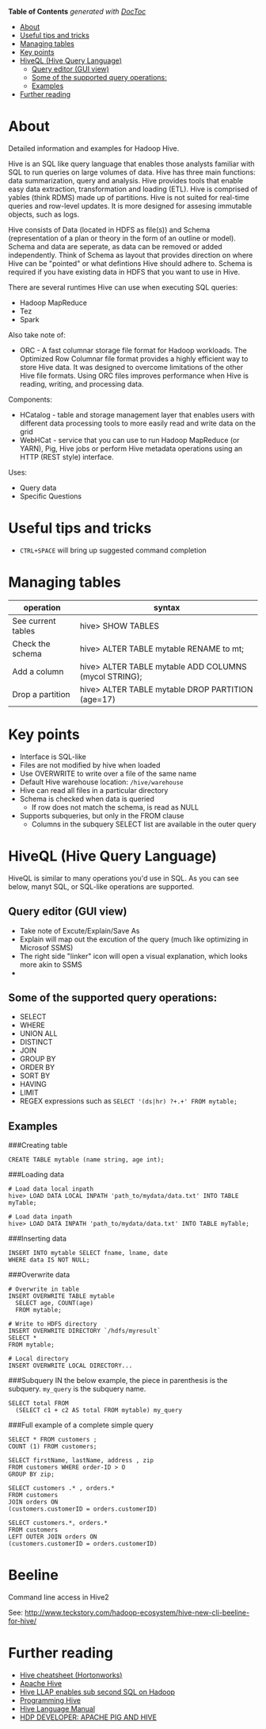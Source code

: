 <!-- START doctoc generated TOC please keep comment here to allow auto update -->
<!-- DON'T EDIT THIS SECTION, INSTEAD RE-RUN doctoc TO UPDATE -->
**Table of Contents**  *generated with [DocToc](https://github.com/thlorenz/doctoc)*

- [About](#about)
- [Useful tips and tricks](#useful-tips-and-tricks)
- [Managing tables](#managing-tables)
- [Key points](#key-points)
- [HiveQL (Hive Query Language)](#hiveql-hive-query-language)
  - [Query editor (GUI view)](#query-editor-gui-view)
  - [Some of the supported query operations:](#some-of-the-supported-query-operations)
  - [Examples](#examples)
- [Further reading](#further-reading)

<!-- END doctoc generated TOC please keep comment here to allow auto update -->

# About

Detailed information and examples for Hadoop Hive.

Hive is an SQL like query language that enables those analysts familiar with SQL to run queries on large volumes of data.  Hive has three main functions: data summarization, query and analysis. Hive provides tools that enable easy data extraction, transformation and loading (ETL). Hive is comprised of yables (think RDMS) made up of partitions. Hive is not suited for real-time queries and row-level updates. It is more designed for assesing immutable objects, such as logs.

Hive consists of Data (located in HDFS as file(s)) and Schema (representation of a plan or theory in the form of an outline or model). Schema and data are seperate, as data can be removed or added independently. Think of Schema as layout that provides direction on where Hive can be "pointed" or what defintions Hive should adhere to. Schema is required if you have existing data in HDFS that you want to use in Hive.

There are several runtimes Hive can use when executing SQL queries:

* Hadoop MapReduce
* Tez
* Spark

Also take note of:

* ORC - A fast columnar storage file format for Hadoop workloads. The Optimized Row Columnar file format provides a highly efficient way to store Hive data. It was designed to overcome limitations of the other Hive file formats. Using ORC files improves performance when Hive is reading, writing, and processing data.

Components:

* HCatalog - table and storage management layer that enables users with different data processing tools  to more easily read and write data on the grid
* WebHCat - service that you can use to run Hadoop MapReduce (or YARN), Pig, Hive jobs or perform Hive metadata operations using an HTTP (REST style) interface.

Uses:

* Query data
* Specific Questions

# Useful tips and tricks

* `CTRL+SPACE` will bring up suggested command completion

# Managing tables

operation| syntax
---------|-----------
See current tables | hive> SHOW TABLES
Check the schema | hive> ALTER TABLE mytable RENAME to mt;
Add a column | hive> ALTER TABLE mytable ADD COLUMNS (mycol STRING);
Drop a partition | hive> ALTER TABLE mytable DROP PARTITION (age=17)


# Key points

* Interface is SQL-like
* Files are not modified by hive when loaded
* Use OVERWRITE to write over a file of the same name
* Default Hive warehouse location: `/hive/warehouse`
* Hive can read all files in a particular directory
* Schema is checked when data is queried
  * If row does not match the schema, is read as NULL
* Supports subqueries, but only in the FROM clause
  * Columns in the subquery SELECT list are available in the outer query

# HiveQL (Hive Query Language)

HiveQL is similar to many operations you'd use in SQL. As you can see below, manyt SQL, or SQL-like operations are supported.

## Query editor (GUI view)

* Take note of Excute/Explain/Save As
* Explain will map out the excution of the query (much like optimizing in Microsof SSMS)
* The right side "linker" icon will open a visual explanation, which looks more akin to SSMS
* 

## Some of the supported query operations:

* SELECT
* WHERE
* UNION ALL
* DISTINCT
* JOIN
* GROUP BY
* ORDER BY
* SORT BY
* HAVING
* LIMIT
* REGEX expressions such as `SELECT '(ds|hr) ?+.+' FROM mytable;`

## Examples

###Creating table
```
CREATE TABLE mytable (name string, age int);
```

###Loading data
```
# Load data local inpath
hive> LOAD DATA LOCAL INPATH 'path_to/mydata/data.txt' INTO TABLE myTable;

# Load data inpath
hive> LOAD DATA INPATH 'path_to/mydata/data.txt' INTO TABLE myTable;
```

###Inserting data
```
INSERT INTO mytable SELECT fname, lname, date 
WHERE data IS NOT NULL;
```

###Overwrite data
```
# Overwrite in table
INSERT OVERWRITE TABLE mytable 
  SELECT age, COUNT(age) 
  FROM mytable;
  
# Write to HDFS directory
INSERT OVERWRITE DIRECTORY `/hdfs/myresult`
SELECT *
FROM mytable;

# Local directory
INSERT OVERWRITE LOCAL DIRECTORY...
```

###Subquery
IN the below example, the piece in parenthesis is the subquery. `my_query` is the subquery name.
```
SELECT total FROM
  (SELECT c1 + c2 AS total FROM mytable) my_query
```

###Full example of a complete simple query

```
SELECT * FROM customers ; 
COUNT (1) FROM customers; 

SELECT firstName, lastName, address , zip 
FROM customers WHERE order-ID > O 
GROUP BY zip; 

SELECT customers .* , orders.* 
FROM customers 
JOIN orders ON 
(customers.customerID = orders.customerID) 

SELECT customers.*, orders.*
FROM customers 
LEFT OUTER JOIN orders ON 
(customers.customerID = orders.customerID) 
```

# Beeline

Command line access in Hive2

See: http://www.teckstory.com/hadoop-ecosystem/hive-new-cli-beeline-for-hive/

# Further reading

* [Hive cheatsheet (Hortonworks)](http://hortonworks.com/blog/hive-cheat-sheet-for-sql-users/)
* [Apache Hive](http://hortonworks.com/hadoop/hive/)
* [Hive LLAP enables sub second SQL on Hadoop](http://hortonworks.com/blog/llap-enables-sub-second-sql-hadoop/)
* [Programming Hive](http://www.amazon.com/Programming-Hive-Edward-Capriolo/dp/1449319335/ref=sr_1_3?ie=UTF8&qid=1456009871&sr=8-3&keywords=apache+hive)
* [Hive Language Manual]()
* [HDP DEVELOPER: APACHE PIG AND HIVE](http://hortonworks.com/training/class/hadoop-2-data-analysis-pig-hive/)
